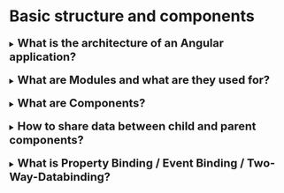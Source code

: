<h1>Basic structure and components</h1>

[//]:# (What is the architecture of an Angular application?)

<details>
    <summary>
        <b><big><big>
            What is the architecture of an Angular application?
        </big></big></b>
    </summary>

**Структурно ангуляр состоит из следующих базисных блоков:**
- **Модуль**
  Модуль AngularJS определяет приложение.
  Представляя собой контейнер для различных частей приложения (контроллеров и компонентов).
  Контроллеры всегда принадлежат модулю

- **Компонент** (js модуль + шаблон(может и без него) + Селектор CSS(может без него))
Каждый компонент определяет класс, содержащий данные и логику приложения,
и связан с шаблоном HTML, определяющим как элементы будут отображаться на странице
- 
  - **Темплейты (шаблоны)**
  Шаблон сочетает в себе HTML с разметкой Angular, которая может изменять элементы
  HTML перед их отображением или непосредственно во время выполнения.
      Все данные в шаблонах меняются посредством:
    - Привязка событий (ввод с клаиватуры / нажатее кнопки)
    - Привязка свойств (интерпретация полученных данных в ходе работы приложения)

  - **Директивы** — **(в широком понимании)** это классы, которые добавляют дополнительное поведение 
  к элементам шаблона. Могу помочь в управлении формами, списками, стилями и тем, 
  что видят пользователи. **(в узком понимании)** это расширенные атрибуты HTML с префиксом ng-.

  - **Пайплайны или конвейеры** - использующиеся для преобразования значений для отображения. 
  Например, используйте конвейеры для отображения дат и денежных значений

  - **data binding** является выражением привязки данных AngularJS. Это выражения использующиеся 
  в гусях {{name}}. Это значит что data binding связывает директивы с данными ангуляра.

  - **Метаданные** сообщают Angular, как обрабатывать класс.

- **Routing**
Маршрутизация ангуляр компонентов. 


</details>
<br>

[//]:# (What are Modules and what are they used for?)

<details>
    <summary>
        <b><big><big>
            What are Modules and what are they used for?
        </big></big></b>
    </summary>

Модуль JavaScript — это отдельный файл с кодом JavaScript, 
обычно содержащий класс или библиотеку функций для определенной цели в вашем приложении. 
Модули JavaScript позволяют распределять вашу работу по нескольким файлам.

    export class AppComponent { ... }  //Для написания кода
    import { AppComponent } from "./app.component"; //Для использования

NgModule — это класс, помеченный @NgModule декоратором, 
который описывает, как эта конкретная часть приложения сочетается с другими частями. 
NgModules специфичны для Angular.

Используется для:
- Объявляет, какие компоненты, директивы и каналы принадлежат модулю.
- Делает некоторые их описанных компонентов общедоступными, 
чтобы шаблоны компонентов других модулей могли их использовать.
- Импортирует другие модули с их описанием, которые нужны компонентам в текущем модуле.
Предоставляет службы, которые могут использовать другие компоненты приложения.


    @NgModule({
    declarations: [AppComponent],
    imports: [BrowserModule],
    providers: [],
    bootstrap: [AppComponent],
    })

NgModule по функции выполнения деляться на следующие категории:
- Домен: организует код, связанный с определенной функцией, содержащий все компоненты.
- Routed: верхний компонент NgModule действует как пункт назначения маршрута навигации маршрутизатора.
- Маршрутизация: NgModule маршрутизации обеспечивает маршрутизацию для другого NgModule .
- Служба: Служба NgModule предоставляет вспомогательные службы.
- Виджет: виджет NgModule делает компонент, директиву или канал доступным для других NgModules .
- Общий: общий NgModule делает набор компонентов, директив и каналов доступными для других NgModules .

</details>
<br>

[//]:# (What are Components?)

<details>
    <summary>
        <b><big><big>
            What are Components?
        </big></big></b>
    </summary>

Основными строительными блоками фреймворка Angular являются компоненты Angular, 
организованные в файлы NgModules
Каждый компонент определяет класс, содержащий данные и логику приложения,
и связан с шаблоном HTML, определяющим представление, отображаемое в целевой среде.

</details>
<br>

[//]:# (How to share data between child and parent components?)

<details>
    <summary>
        <b><big><big>
            How to share data between child and parent components?
        </big></big></b>
    </summary>

@Input() и @Output()дать дочернему компоненту способ связи с его родительским компонентом. 
@Input()позволяет родительскому компоненту обновлять данные в дочернем компоненте. 
И наоборот, @Output()позволяет дочернему компоненту отправлять данные родительскому компоненту.

    @Input() item = ""; // decorate the property with @Input()
    @Output() newItemEvent = new EventEmitter<string>();

</details>
<br>

[//]:# (What is Property Binding / Event Binding / Two-Way-Databinding?)

<details>
    <summary>
        <b><big><big>
            What is Property Binding / Event Binding / Two-Way-Databinding?
        </big></big></b>
    </summary>

**Property Binding (привязка свойства)**
Это скобки [] заставляющие Angular оценивать правую часть выражения как динамическую.
Т.е. в случае если <img [src]="itemImageUrl" /> правая часть выражения "itemImageUrl" 
оценивается как динамичческая и автоматически ловит данные из контроллера

Данными могут выступать и обычные арифметические операции
Свойство может изменяться динамически
(Как пример загрузка, крутяшка если выставлен false которая пропадает при true)

**Event Binding**
Синтаксис состоящий из имени целевого события в круглых скобках слева от знака равенства 
и оператора шаблона в кавычках справа

    <button (click)="onSave()">Save</button>

**Two-Way-Databinding (двухстороння привязка)**
Синтаксис двусторонней привязки Angular представляет собой комбинацию квадратных и круглых скобок,
[()]. Используется для прослушивания событий и одновременного обновления значений 
между родительским и дочерним компонентами.

</details>
<br>